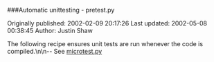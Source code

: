 ###Automatic unittesting - pretest.py

Originally published: 2002-02-09 20:17:26
Last updated: 2002-05-08 00:38:45
Author: Justin Shaw

The following recipe ensures unit tests are run whenever the code is compiled.\n\n-- See <a href="http://aspn.activestate.com/ASPN/Cookbook/Python/Recipe/125385">microtest.py</a>